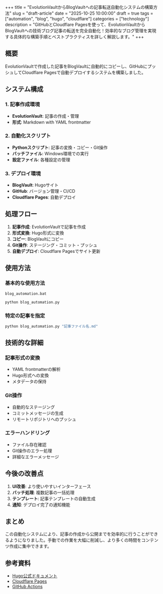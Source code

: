 +++
title = "EvolutionVaultからBlogVaultへの記事転送自動化システムの構築方法"
slug = "draft-article"
date = "2025-10-25 10:00:00"
draft = true
tags = ["automation", "blog", "hugo", "cloudflare"]
categories = ["technology"]
description = "GitHubとCloudflare Pagesを使って、EvolutionVaultからBlogVaultへの技術ブログ記事の転送を完全自動化！効率的なブログ管理を実現する具体的な構築手順とベストプラクティスを詳しく解説します。"
+++

## 概要

EvolutionVaultで作成した記事をBlogVaultに自動的にコピーし、GitHubにプッシュしてCloudflare Pagesで自動デプロイするシステムを構築しました。

## システム構成

### 1. 記事作成環境
- **EvolutionVault**: 記事の作成・管理
- **形式**: Markdown with YAML frontmatter

### 2. 自動化スクリプト
- **Pythonスクリプト**: 記事の変換・コピー・Git操作
- **バッチファイル**: Windows環境での実行
- **設定ファイル**: 各種設定の管理

### 3. デプロイ環境
- **BlogVault**: Hugoサイト
- **GitHub**: バージョン管理・CI/CD
- **Cloudflare Pages**: 自動デプロイ

## 処理フロー

1. **記事作成**: EvolutionVaultで記事を作成
2. **形式変換**: Hugo形式に変換
3. **コピー**: BlogVaultにコピー
4. **Git操作**: ステージング・コミット・プッシュ
5. **自動デプロイ**: Cloudflare Pagesでサイト更新

## 使用方法

### 基本的な使用方法
```bash
blog_automation.bat

python blog_automation.py
```

### 特定の記事を指定
```bash
python blog_automation.py "記事ファイル名.md"
```

## 技術的な詳細

### 記事形式の変換
- YAML frontmatterの解析
- Hugo形式への変換
- メタデータの保持

### Git操作
- 自動的なステージング
- コミットメッセージの生成
- リモートリポジトリへのプッシュ

### エラーハンドリング
- ファイル存在確認
- Git操作のエラー処理
- 詳細なエラーメッセージ

## 今後の改善点

1. **UI改善**: より使いやすいインターフェース
2. **バッチ処理**: 複数記事の一括処理
3. **テンプレート**: 記事テンプレートの自動生成
4. **通知**: デプロイ完了の通知機能

## まとめ

この自動化システムにより、記事の作成から公開までを効率的に行うことができるようになりました。手動での作業を大幅に削減し、より多くの時間をコンテンツ作成に集中できます。

## 参考資料

- [Hugo公式ドキュメント](https://gohugo.io/)
- [Cloudflare Pages](https://pages.cloudflare.com/)
- [GitHub Actions](https://github.com/features/actions)